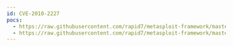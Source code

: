 ```yaml
---
id: CVE-2010-2227
pocs:
  - https://raw.githubusercontent.com/rapid7/metasploit-framework/master/modules/auxiliary/dos/http/apache_tomcat_transfer_encoding.rb
  - https://raw.githubusercontent.com/rapid7/metasploit-framework/master/modules/auxiliary/dos/http/slowloris.py
---
```

